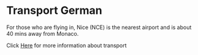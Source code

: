 # Transport German

For those who are flying in, Nice (NCE) is the nearest airport and is about 40 mins away from Monaco.

Click [Here](../transport) for more information about transport
